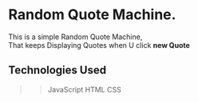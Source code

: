 #   Random Quote Machine. <br>
This is a simple Random Quote Machine, <br>
That keeps Displaying Quotes when U click **new Quote**
 ## Technologies Used
 >> JavaScript
>> HTML
>> CSS
